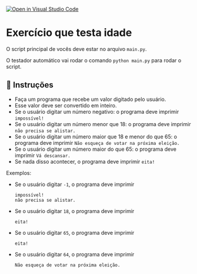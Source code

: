 [![Open in Visual Studio Code](https://classroom.github.com/assets/open-in-vscode-718a45dd9cf7e7f842a935f5ebbe5719a5e09af4491e668f4dbf3b35d5cca122.svg)](https://classroom.github.com/online_ide?assignment_repo_id=10892482&assignment_repo_type=AssignmentRepo)
# Exercício que testa idade

O script principal de vocês deve estar no arquivo `main.py`.

O testador automático vai rodar o comando `python main.py` para rodar o script.

## 📝 Instruções

- Faça um programa que recebe um valor digitado pelo usuário.
- Esse valor deve ser convertido em inteiro.
- Se o usuário digitar um número negativo: o programa deve imprimir `impossível!`
- Se o usuário digitar um número menor que 18: o programa deve imprimir `não precisa se alistar.`
- Se o usuário digitar um número maior que 18 e menor do que 65: o programa deve imprimir `Não esqueça de votar na próxima eleição.`
- Se o usuário digitar um número maior do que 65: o programa deve imprimir `Vá descansar.`
- Se nada disso acontecer, o programa deve imprimir `eita!`

Exemplos:

- Se o usuário digitar `-1`, o programa deve imprimir

  ```
  impossível!
  não precisa se alistar.
  ```

- Se o usuário digitar `18`, o programa deve imprimir

  ```
  eita!
  ```

- Se o usuário digitar `65`, o programa deve imprimir

  ```
  eita!
  ```

- Se o usuário digitar `64`, o programa deve imprimir

  ```
  Não esqueça de votar na próxima eleição.
  ```
